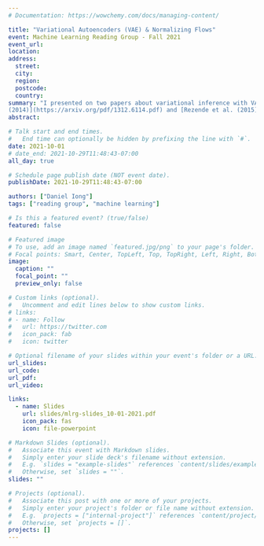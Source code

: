 ```yaml
---
# Documentation: https://wowchemy.com/docs/managing-content/

title: "Variational Autoencoders (VAE) & Normalizing Flows"
event: Machine Learning Reading Group - Fall 2021
event_url:
location:
address:
  street:
  city:
  region:
  postcode:
  country:
summary: "I presented on two papers about variational inference with VAEs and normalizing flows: [Kingma et al.
(2014)](https://arxiv.org/pdf/1312.6114.pdf) and [Rezende et al. (2015)](https://arxiv.org/pdf/1505.05770.pdf)."
abstract:

# Talk start and end times.
#   End time can optionally be hidden by prefixing the line with `#`.
date: 2021-10-01
# date_end: 2021-10-29T11:48:43-07:00
all_day: true

# Schedule page publish date (NOT event date).
publishDate: 2021-10-29T11:48:43-07:00

authors: ["Daniel Iong"]
tags: ["reading group", "machine learning"]

# Is this a featured event? (true/false)
featured: false

# Featured image
# To use, add an image named `featured.jpg/png` to your page's folder.
# Focal points: Smart, Center, TopLeft, Top, TopRight, Left, Right, BottomLeft, Bottom, BottomRight.
image:
  caption: ""
  focal_point: ""
  preview_only: false

# Custom links (optional).
#   Uncomment and edit lines below to show custom links.
# links:
# - name: Follow
#   url: https://twitter.com
#   icon_pack: fab
#   icon: twitter

# Optional filename of your slides within your event's folder or a URL.
url_slides:
url_code:
url_pdf:
url_video:

links:
  - name: Slides
    url: slides/mlrg-slides_10-01-2021.pdf
    icon_pack: fas
    icon: file-powerpoint

# Markdown Slides (optional).
#   Associate this event with Markdown slides.
#   Simply enter your slide deck's filename without extension.
#   E.g. `slides = "example-slides"` references `content/slides/example-slides.md`.
#   Otherwise, set `slides = ""`.
slides: ""

# Projects (optional).
#   Associate this post with one or more of your projects.
#   Simply enter your project's folder or file name without extension.
#   E.g. `projects = ["internal-project"]` references `content/project/deep-learning/index.md`.
#   Otherwise, set `projects = []`.
projects: []
---
```

